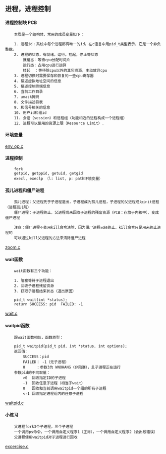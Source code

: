 ## 进程，进程控制

#### 进程控制块 PCB

```
    本质是一个结构体，常用的成员变量如下：

    1. 进程id：系统中每个进程都有唯一的id，在c语言中用pid_t类型表示，它是一个非负整数。
    2. 进程的状态，有就绪，运行，挂起，停止等状态
        就绪态：等待cpu分配时间片
        运行态：占用cpu进行运算
        挂起  ：等待除cpu以外的其它资源，主动放弃cpu
    3. 进程切换时需要保存和恢复的一些cpu寄存器
    4. 描述虚拟地址空间的信息
    5. 描述控制终端信息
    6. 当前工作目录
    7. umask掩码
    8. 文件描述符表
    9. 和信号相关的信息
    10. 用户id和组id
    11. 会话（session）和进程组（功能相近的进程构成一个进程组）
    12. 进程可以使用的资源上限（Resource Limit）.
```


#### 环境变量

[env_op.c](./env_op.c)


#### 进程控制

```
    fork
    getpid, getppid, getuid, getgid
    execl, execlp （l: list, p: path环境变量）
```

#### 孤儿进程和僵尸进程

```
    孤儿进程：父进程先于子进程退出，子进程成为孤儿进程，子进程的父进程成为init进程（进程孤儿院）
    僵尸进程：子进程终止，父进程尚未回收子进程的残留资源（PCB：存放于内核中），变成僵尸进程

    注意：僵尸进程不能用kill命令清除，因为僵尸进程已经终止，kill命令只是用来终止进程的
    可以通过kill父进程的方法来清除僵尸进程
```

  [zoom.c](./zoom.c)


#### wait函数

```
    wait函数有三个功能：

    1. 阻塞等待子进程退出
    2. 回收子进程残留资源
    3. 获取子进程结束状态（退出原因）

    pid_t wait(int *status);
    return SUCEESS: pid  FAILED: -1
```
[wait.c](./wait.c)

#### waitpid函数

```
    跟wait函数相似，函数原型：

    pid_t waitpid(pid_t pid, int *status, int options);
    返回值：
        SUCCESS：pid
        FAILED： -1（无子进程）
        0     ：参数3为 WNOHANG（非阻塞），且子进程正在运行
    参数pid的不同取值：
        >0  回收指定ID的子进程
        -1  回收任意子进程（相当于wait）
        0   回收和当前调用waitpid一个组的所有子进程
        <-1 回收指定进程组内的任意子进程
```
[waitpid.c](./waitpid.c)

#### 小练习

```
    父进程fork3个子进程，三个子进程
    一个调用ps命令，一个调用自定义程序1（正常），一个调用自定义程序2（会出段错误）
    父进程使用waitpid对子进程进行回收
```
[excercise.c](./excercise.c)
